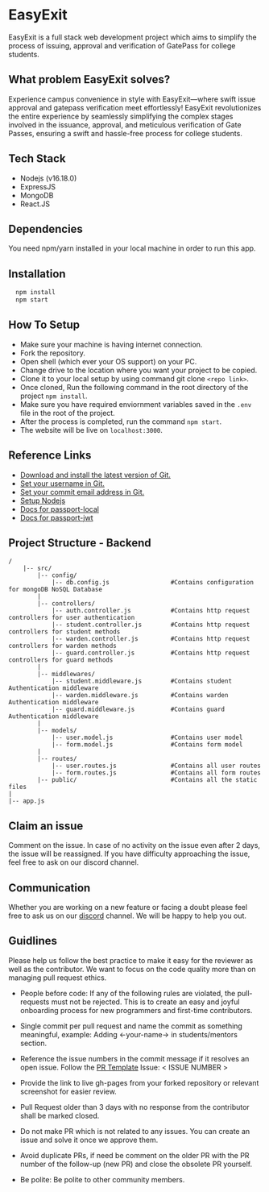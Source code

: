 
# EasyExit
EasyExit is a full stack web development project which aims to simplify the process of issuing, approval and verification of GatePass for college students.

## What problem EasyExit solves?
Experience campus convenience in style with EasyExit—where swift issue approval and gatepass verification meet effortlessly! 
EasyExit revolutionizes the entire experience by seamlessly simplifying the complex stages involved in the issuance, approval, and meticulous verification of Gate Passes, ensuring a swift and hassle-free process for college students.


## Tech Stack 
* Nodejs (v16.18.0)
* ExpressJS
* MongoDB
* React.JS
  

## Dependencies
You need npm/yarn installed in your local machine in order to run this app.

## Installation

```bash
  npm install 
  npm start
```
## How To Setup 
* Make sure your machine is having internet connection.
* Fork the repository.
* Open shell (which ever your OS support) on your PC.
* Change drive to the location where you want your project to be copied.
* Clone it to your local setup by using command git clone ```<repo link>```.
* Once cloned, Run the following command in the root directory of the project ```npm install```.
* Make sure you have required enviornment variables saved in the ```.env``` file in the root of the project.
* After the process is completed, run the command ```npm start```.
* The website will be live on ```localhost:3000```.


## Reference Links 
- [Download and install the latest version of Git.](https://git-scm.com/downloads)
- [Set your username in Git.](https://help.github.com/articles/setting-your-username-in-git)
- [Set your commit email address in Git.](https://help.github.com/articles/setting-your-commit-email-address-in-git)
- [Setup Nodejs](https://nodejs.org/en/blog/release/v16.18.1/)
- [Docs for passport-local](https://www.passportjs.org/packages/passport-local/)
- [Docs for passport-jwt](http://www.passportjs.org/packages/passport-jwt/)

## Project Structure - Backend

```
/   
    |-- src/
        |-- config/			
            |-- db.config.js                 #Contains configuration for mongoDB NoSQL Database
        |    
        |-- controllers/
            |-- auth.controller.js           #Contains http request controllers for user authentication
            |-- student.controller.js        #Contains http request controllers for student methods
            |-- warden.controller.js         #Contains http request controllers for warden methods
            |-- guard.controller.js          #Contains http request controllers for guard methods
        |
        |-- middlewares/                     
            |-- student.middleware.js        #Contains student Authentication middleware
            |-- warden.middleware.js         #Contains warden Authentication middleware
            |-- guard.middleware.js          #Contains guard Authentication middleware
        |
        |-- models/
            |-- user.model.js                #Contains user model
            |-- form.model.js                #Contains form model
        |
        |-- routes/  
            |-- user.routes.js               #Contains all user routes
            |-- form.routes.js               #Contains all form routes
        |-- public/                          #Contains all the static files
|
|-- app.js

```
  
  

## Claim an issue
Comment on the issue. In case of no activity on the issue even after 2 days, the issue will be reassigned. If you have difficulty approaching the issue, feel free to ask on our discord channel.
## Communication 
Whether you are working on a new feature or facing a doubt please feel free to ask us on our [discord](https://discord.gg/D9999YTkS8) channel. We will be happy to help you out.

## Guidlines 
Please help us follow the best practice to make it easy for the reviewer as well as the contributor. We want to focus on the code quality more than on managing pull request ethics.

- People before code: If any of the following rules are violated, the pull-requests must not be rejected. This is to create an easy and joyful onboarding process for new programmers and first-time contributors.

- Single commit per pull request and name the commit as something meaningful, example: Adding <-your-name-> in students/mentors section.

- Reference the issue numbers in the commit message if it resolves an open issue. Follow the [PR Template](https://github.com/Oshankiii12/EasyExit/blob/main/.github/pull_request_template.md) Issue: < ISSUE NUMBER >

- Provide the link to live gh-pages from your forked repository or relevant screenshot for easier review.

- Pull Request older than 3 days with no response from the contributor shall be marked closed.

- Do not make PR which is not related to any issues. You can create an issue and solve it once we approve them.

- Avoid duplicate PRs, if need be comment on the older PR with the PR number of the follow-up (new PR) and close the obsolete PR yourself.

- Be polite: Be polite to other community members.
